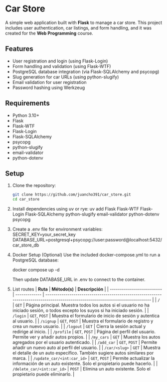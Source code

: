# Car Store

A simple web application built with **Flask** to manage a car store. This project includes user authentication, car listings, and form handling, and it was created for the **Web Programming** course.

## Features

- User registration and login (using Flask-Login)
- Form handling and validation (using Flask-WTF)
- PostgreSQL database integration (via Flask-SQLAlchemy and psycopg)
- Slug generation for car URLs (using python-slugify)
- Email validation for user registration
- Password hashing using Werkzeug

## Requirements

- Python 3.10+
- Flask
- Flask-WTF
- Flask-Login
- Flask-SQLAlchemy
- psycopg
- python-slugify
- email-validator
- python-dotenv

## Setup

1. Clone the repository:

   ```bash
   git clone https://github.com/juancho391/car_store.git
   cd car_store

   ```

2. Install dependencies using uv or rye:
   uv add Flask Flask-WTF Flask-Login Flask-SQLAlchemy python-slugify email-validator python-dotenv psycopg

3. Create a .env file for environment variables:
   SECRET_KEY=your_secret_key
   DATABASE_URL=postgresql+psycopg://user:password@localhost:5432/car_store_db

4. Docker Setup (Optional)
   Use the included docker-compose.yml to run a PostgreSQL database:

   docker compose up -d

   Then update DATABASE_URL in .env to connect to the container.

5. List routes
| **Ruta**                   | **Método(s)** | **Descripción**                                                                                                                 |
| -------------------------- | ------------- | ------------------------------------------------------------------------------------------------------------------------------- |
| `/`                        | `GET`         | Página principal. Muestra todos los autos si el usuario no ha iniciado sesión, o todos excepto los suyos si ha iniciado sesión. |
| `/login`                   | `GET`, `POST` | Muestra el formulario de inicio de sesión y autentica al usuario.                                                               |
| `/signup`                  | `GET`, `POST` | Muestra el formulario de registro y crea un nuevo usuario.                                                                      |
| `/logout`                  | `GET`         | Cierra la sesión actual y redirige al inicio.                                                                                   |
| `/profile`                 | `GET`, `POST` | Página del perfil del usuario. Permite ver y añadir autos propios.                                                              |
| `/my_cars`                 | `GET`         | Muestra los autos agregados por el usuario autenticado.                                                                         |
| `/add_car`                 | `GET`, `POST` | Permite añadir un nuevo auto al perfil del usuario.                                                                             |
| `/car/<slug>`              | `GET`         | Muestra el detalle de un auto específico. También sugiere autos similares por marca.                                            |
| `/update_car/<int:car_id>` | `GET`, `POST` | Permite actualizar la información de un auto existente. Solo el propietario puede hacerlo.                                      |
| `/delete_car/<int:car_id>` | `POST`        | Elimina un auto existente. Solo el propietario puede eliminarlo.                                                                |

